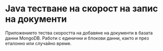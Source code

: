 
# Java тестване на скорост на запис на документи

Приложението тества скоростта на добавяне на документи в базата данни MongoDB. Работи с единични и блокови данни, както и през еталонно или случайно време.
